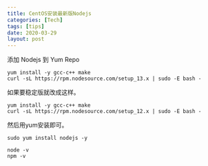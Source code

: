 ```yaml
---
title: CentOS安装最新版Nodejs
categories: [Tech]
tags: [tips]
date: 2020-03-29
layout: post
---
```

添加 Nodejs 到 Yum Repo

```
yum install -y gcc-c++ make
curl -sL https://rpm.nodesource.com/setup_13.x | sudo -E bash -
```

如果要稳定版就改成这样。

```
yum install -y gcc-c++ make
curl -sL https://rpm.nodesource.com/setup_12.x | sudo -E bash -
```

然后用yum安装即可。

```
sudo yum install nodejs -y

node -v
npm -v
```

